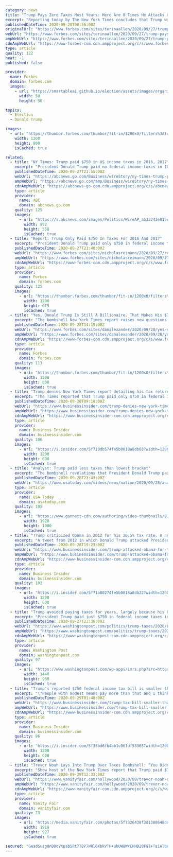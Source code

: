 ```yaml
---
category: news
title: "Trump Pays Zero Taxes Most Years: Here Are 8 Times He Attacks Others On Taxes"
excerpt: "Reporting today by The New York Times concludes that Trump was “far more successful playing a business mogul than being one in real life.” This was the conclusion after investigative reporters reviewed Donald Trump’s tax-return data."
publishedDateTime: 2020-09-28T00:56:00Z
originalUrl: "https://www.forbes.com/sites/terinaallen/2020/09/27/trump-pays-zero-taxes-most-years-here-are-8-times-he-attacks-others-on-taxes/"
webUrl: "https://www.forbes.com/sites/terinaallen/2020/09/27/trump-pays-zero-taxes-most-years-here-are-8-times-he-attacks-others-on-taxes/"
ampWebUrl: "https://www.forbes.com/sites/terinaallen/2020/09/27/trump-pays-zero-taxes-most-years-here-are-8-times-he-attacks-others-on-taxes/amp/"
cdnAmpWebUrl: "https://www-forbes-com.cdn.ampproject.org/c/s/www.forbes.com/sites/terinaallen/2020/09/27/trump-pays-zero-taxes-most-years-here-are-8-times-he-attacks-others-on-taxes/amp/"
type: article
quality: 122
heat: -1
published: false

provider:
  name: Forbes
  domain: forbes.com
  images:
    - url: "https://smartableai.github.io/election/assets/images/organizations/forbes.com-50x50.jpg"
      width: 50
      height: 50

topics:
  - Election
  - Donald Trump

images:
  - url: "https://thumbor.forbes.com/thumbor/fit-in/1200x0/filters%3Aformat%28jpg%29/https%3A%2F%2Fspecials-images.forbesimg.com%2Fimageserve%2F5f7124a19933a895efcfbefb%2F0x0.jpg"
    width: 1200
    height: 800
    isCached: true

related:
  - title: "NY Times: Trump paid $750 in US income taxes in 2016, 2017"
    excerpt: "President Donald Trump paid no federal income taxes in 10 of the past 15 years, according to a report in The New York Times"
    publishedDateTime: 2020-09-27T21:55:00Z
    webUrl: "https://abcnews.go.com/Business/wireStory/ny-times-trump-paid-750-us-income-taxes-73280930"
    ampWebUrl: "https://abcnews.go.com/amp/Business/wireStory/ny-times-trump-paid-750-us-income-taxes-73280930"
    cdnAmpWebUrl: "https://abcnews-go-com.cdn.ampproject.org/c/s/abcnews.go.com/amp/Business/wireStory/ny-times-trump-paid-750-us-income-taxes-73280930"
    type: article
    provider:
      name: ABC
      domain: abcnews.go.com
    quality: 125
    images:
      - url: "https://s.abcnews.com/images/Politics/WireAP_a532243e815c4ae78ad8b2a16ad8894a_16x9_992.jpg"
        width: 992
        height: 558
        isCached: true
  - title: "Report: Trump Only Paid $750 In Taxes For 2016 And 2017"
    excerpt: "President Donald Trump paid only $750 in federal income taxes for the years 2016 and 2017, as he successfully ran his 2016 campaign for president and began his first term as president of the United States,"
    publishedDateTime: 2020-09-27T21:40:00Z
    webUrl: "https://www.forbes.com/sites/nicholasreimann/2020/09/27/report-trump-only-paid-750-in-taxes-for-2016-and-2017/"
    ampWebUrl: "https://www.forbes.com/sites/nicholasreimann/2020/09/27/report-trump-only-paid-750-in-taxes-for-2016-and-2017/amp/"
    cdnAmpWebUrl: "https://www-forbes-com.cdn.ampproject.org/c/s/www.forbes.com/sites/nicholasreimann/2020/09/27/report-trump-only-paid-750-in-taxes-for-2016-and-2017/amp/"
    type: article
    provider:
      name: Forbes
      domain: forbes.com
    quality: 125
    images:
      - url: "https://thumbor.forbes.com/thumbor/fit-in/1200x0/filters%3Aformat%28jpg%29/https%3A%2F%2Fspecials-images.forbesimg.com%2Fimageserve%2F5f7105d855aff0c713144243%2F0x0.jpg%3FcropX1%3D0%26cropX2%3D6000%26cropY1%3D55%26cropY2%3D3430"
        width: 1200
        height: 675
        isCached: true
  - title: "Yes, Donald Trump Is Still A Billionaire. That Makes His $750 Tax Payment Even More Scandalous."
    excerpt: "The bombshell New York Times report raises new questions about the president’s finances. One thing not in doubt: he remains very rich."
    publishedDateTime: 2020-09-28T14:19:00Z
    webUrl: "https://www.forbes.com/sites/danalexander/2020/09/28/yes-donald-trump-is-still-a-billionaire-that-makes-his-750-tax-payment-even-more-scandalous/"
    ampWebUrl: "https://www.forbes.com/sites/danalexander/2020/09/28/yes-donald-trump-is-still-a-billionaire-that-makes-his-750-tax-payment-even-more-scandalous/amp/"
    cdnAmpWebUrl: "https://www-forbes-com.cdn.ampproject.org/c/s/www.forbes.com/sites/danalexander/2020/09/28/yes-donald-trump-is-still-a-billionaire-that-makes-his-750-tax-payment-even-more-scandalous/amp/"
    type: article
    provider:
      name: Forbes
      domain: forbes.com
    quality: 113
    images:
      - url: "https://thumbor.forbes.com/thumbor/fit-in/1200x0/filters%3Aformat%28jpg%29/https%3A%2F%2Fspecials-images.forbesimg.com%2Fimageserve%2F5f712f512ded3e5a570b3e63%2F0x0.jpg"
        width: 1200
        height: 800
        isCached: true
  - title: "Trump denies New York Times report detailing his tax returns and financial problems: 'It's totally fake news'"
    excerpt: "The Times reported that Trump paid only $750 in federal income tax in 2016 and 2017, but shelled out $70,000 on hair styling during \"The Apprentice.\""
    publishedDateTime: 2020-09-28T09:18:00Z
    webUrl: "https://www.businessinsider.com/trump-denies-new-york-times-report-tax-returns-fake-news-2020-9"
    ampWebUrl: "https://www.businessinsider.com/trump-denies-new-york-times-report-tax-returns-fake-news-2020-9?amp"
    cdnAmpWebUrl: "https://www-businessinsider-com.cdn.ampproject.org/c/s/www.businessinsider.com/trump-denies-new-york-times-report-tax-returns-fake-news-2020-9?amp"
    type: article
    provider:
      name: Business Insider
      domain: businessinsider.com
    quality: 106
    images:
      - url: "https://i.insider.com/5f710db574fe5b0018a8db03?width=1200&format=jpeg"
        width: 1200
        height: 600
        isCached: true
  - title: "Analyst: Trump paid less taxes than lowest bracket"
    excerpt: "The bombshell revelations that President Donald Trump paid just $750 in federal income taxes the year he ran for office and paid no income taxes at all in many others, threatens to undercut a pillar of his appeal among blue-collar voters."
    publishedDateTime: 2020-09-28T23:43:00Z
    webUrl: "https://www.usatoday.com/videos/news/nation/2020/09/28/analyst-trump-paid-less-taxes-than-lowest-bracket/3568543001/"
    type: article
    provider:
      name: USA Today
      domain: usatoday.com
    quality: 105
    images:
      - url: "https://www.gannett-cdn.com/authoring/video-thumbnails/9139012b-1b1d-4f40-836d-5d7bcd1f2ae0_poster.jpg?quality=10"
        width: 1920
        height: 1080
        isCached: true
  - title: "Trump criticized Obama in 2012 for his 20.5% tax rate. A new report shows Trump paid no federal income tax that year."
    excerpt: "A tweet from 2012 in which Donald Trump attacked President Barack Obama over his tax arrangements is coming under renewed scrutiny."
    publishedDateTime: 2020-09-28T19:23:00Z
    webUrl: "https://www.businessinsider.com/trump-attacked-obama-for-tax-rate-when-he-paid-nothing-2020-9"
    ampWebUrl: "https://www.businessinsider.com/trump-attacked-obama-for-tax-rate-when-he-paid-nothing-2020-9?amp"
    cdnAmpWebUrl: "https://www-businessinsider-com.cdn.ampproject.org/c/s/www.businessinsider.com/trump-attacked-obama-for-tax-rate-when-he-paid-nothing-2020-9?amp"
    type: article
    provider:
      name: Business Insider
      domain: businessinsider.com
    quality: 102
    images:
      - url: "https://i.insider.com/5f71a80274fe5b0018a8db22?width=1200&format=jpeg"
        width: 1200
        height: 600
        isCached: true
  - title: "Trump avoided paying taxes for years, largely because his business empire reported losing more money than it made, report says"
    excerpt: "President Trump paid just $750 in federal income taxes in 2016 and the same amount in 2017, and paid no taxes at all in several previous years, largely because his business empire has reported losing more money than it made,"
    publishedDateTime: 2020-09-27T23:36:00Z
    webUrl: "https://www.washingtonpost.com/politics/trump-taxes/2020/09/27/8a58c618-010f-11eb-a2db-417cddf4816a_story.html"
    ampWebUrl: "https://www.washingtonpost.com/politics/trump-taxes/2020/09/27/8a58c618-010f-11eb-a2db-417cddf4816a_story.html?outputType=amp"
    cdnAmpWebUrl: "https://www-washingtonpost-com.cdn.ampproject.org/c/s/www.washingtonpost.com/politics/trump-taxes/2020/09/27/8a58c618-010f-11eb-a2db-417cddf4816a_story.html?outputType=amp"
    type: article
    provider:
      name: Washington Post
      domain: washingtonpost.com
    quality: 97
    images:
      - url: "https://www.washingtonpost.com/wp-apps/imrs.php?src=https://arc-anglerfish-washpost-prod-washpost.s3.amazonaws.com/public/FUEMEVQBDEI6XIW3IF6N35EBNI.jpg&w=1440"
        width: 1440
        height: 960
        isCached: true
  - title: "Trump's reported $750 federal income tax bill is smaller than the average payment by an American household making $20,000 a year"
    excerpt: "\"People with modest means pay more than that and I think that's really gonna get under people's skin,\" a tax expert said."
    publishedDateTime: 2020-09-29T01:48:00Z
    webUrl: "https://www.businessinsider.com/trump-tax-bill-smaller-than-us-households-earnings-pay-less-2020-9"
    ampWebUrl: "https://www.businessinsider.com/trump-tax-bill-smaller-than-us-households-earnings-pay-less-2020-9?amp"
    cdnAmpWebUrl: "https://www-businessinsider-com.cdn.ampproject.org/c/s/www.businessinsider.com/trump-tax-bill-smaller-than-us-households-earnings-pay-less-2020-9?amp"
    type: article
    provider:
      name: Business Insider
      domain: businessinsider.com
    quality: 96
    images:
      - url: "https://i.insider.com/5f35bd6fb4bb1c001df53365?width=1200&format=jpeg"
        width: 1200
        height: 600
        isCached: true
  - title: "Trevor Noah Lays Into Trump Over Taxes Bombshell: “You Didn’t Pay for Shit”"
    excerpt: "Show host of the New York Times report that Trump paid $750 in federal income tax after becoming president in 2017: “That shit pisses me off.”"
    publishedDateTime: 2020-09-29T12:33:00Z
    webUrl: "https://www.vanityfair.com/hollywood/2020/09/trevor-noah-donald-trump-taxes"
    ampWebUrl: "https://www.vanityfair.com/hollywood/2020/09/trevor-noah-donald-trump-taxes/amp"
    cdnAmpWebUrl: "https://www-vanityfair-com.cdn.ampproject.org/c/s/www.vanityfair.com/hollywood/2020/09/trevor-noah-donald-trump-taxes/amp"
    type: article
    provider:
      name: Vanity Fair
      domain: vanityfair.com
    quality: 73
    images:
      - url: "https://media.vanityfair.com/photos/5f7326438f3d1388648ddfed/master/pass/Screenshot%202020-09-29%20at%208.19.02%20AM.png"
        width: 1919
        height: 927
        isCached: true

secured: "GesdSuzgOnDOoVKpsb5Rt7TBP7WRl0XbkVTH+uhUW8WYCHHD20F9l+TsiAlbrLSQOMEB5Lec2DuOLi6oQOcPaulEszsd/MMm3TyKwfEZxQr4Hq61zKw//oYtRBkUpNU/DAiJu5kqe9Vf46e8WUjKu18cSru6MAgQC7sKI8dPof7UdhshwWqPj480fYkaES9LcI+QrUUrZEA8TWRdtlIgHSoa1tZePoITKQVCF87lRxCXUqgLZ14BkIAsIZhXtl5QOT6KK77XMHzJ6N7az4m3TpJtpA7xtVF/b4cCbdxKz/NVL3kP4YNm3H6hekiEXy2Ac/fJu+RTdytatdyBOvdeEhvPs89dEfc3Idhhpf3p7nc=;iZDFpf4mSz8G6+r1lK8XkQ=="
---
```


